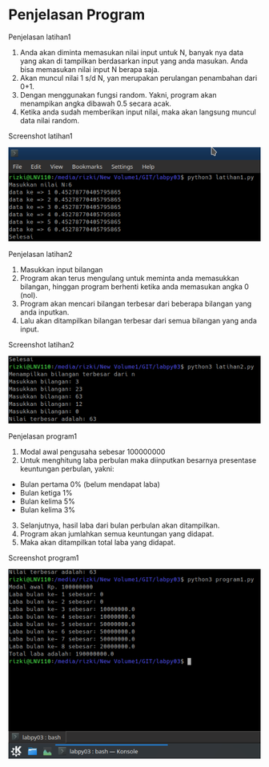 # Penjelasan Program
Penjelasan latihan1
1. Anda akan diminta memasukan nilai input untuk N, banyak nya data yang akan di tampilkan berdasarkan input yang anda masukan. 
Anda bisa memasukan nilai input N berapa saja.
2. Akan muncul nilai 1 s/d N, yan merupakan perulangan penambahan dari 0+1.
3. Dengan menggunakan fungsi random. Yakni, program akan menampikan
angka dibawah 0.5 secara acak. 
3. Ketika anda sudah memberikan input nilai, maka akan langsung muncul 
data nilai random.

Screenshot latihan1

![](Screenshot/latihan1.png)

Penjelasan latihan2
1. Masukkan input bilangan
2. Program akan terus mengulang untuk meminta anda memasukkan bilangan, hinggan program berhenti ketika anda memasukan angka 0 (nol).
3. Program akan mencari bilangan terbesar dari beberapa bilangan yang anda inputkan.
4. Lalu akan ditampilkan bilangan terbesar dari semua bilangan yang anda 
input. 

Screenshot latihan2

![](Screenshot/latihan2.png)

Penjelasan program1 

1. Modal awal pengusaha sebesar 100000000
2. Untuk menghitung laba perbulan maka diinputkan besarnya presentase keuntungan perbulan, yakni:
- Bulan pertama 0% (belum mendapat laba)
- Bulan ketiga 1%
- Bulan kelima 5%
- Bulan kelima 3%
3. Selanjutnya, hasil laba dari bulan perbulan akan ditampilkan. 
4. Program akan jumlahkan semua keuntungan yang didapat.
5. Maka akan ditampilkan total laba yang didapat.

Screenshot program1 

![](Screenshot/program1.png)